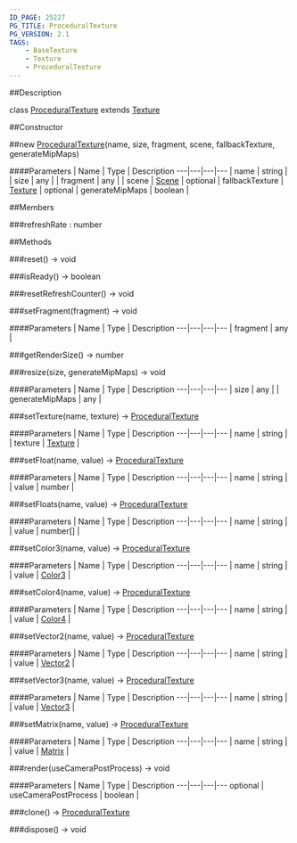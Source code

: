 ```yaml
---
ID_PAGE: 25227
PG_TITLE: ProceduralTexture
PG_VERSION: 2.1
TAGS:
    - BaseTexture
    - Texture
    - ProceduralTexture
---
```

##Description

class [ProceduralTexture](/classes/2.2-alpha/ProceduralTexture) extends [Texture](/classes/2.2-alpha/Texture)



##Constructor

##new [ProceduralTexture](/classes/2.2-alpha/ProceduralTexture)(name, size, fragment, scene, fallbackTexture, generateMipMaps)



####Parameters
 | Name | Type | Description
---|---|---|---
 | name | string | 
 | size | any | 
 | fragment | any | 
 | scene | [Scene](/classes/2.2-alpha/Scene) | 
optional | fallbackTexture | [Texture](/classes/2.2-alpha/Texture) | 
optional | generateMipMaps | boolean | 

##Members

###refreshRate : number



##Methods

###reset() &rarr; void


###isReady() &rarr; boolean


###resetRefreshCounter() &rarr; void


###setFragment(fragment) &rarr; void



####Parameters
 | Name | Type | Description
---|---|---|---
 | fragment | any | 

###getRenderSize() &rarr; number


###resize(size, generateMipMaps) &rarr; void



####Parameters
 | Name | Type | Description
---|---|---|---
 | size | any | 
 | generateMipMaps | any | 

###setTexture(name, texture) &rarr; [ProceduralTexture](/classes/2.2-alpha/ProceduralTexture)



####Parameters
 | Name | Type | Description
---|---|---|---
 | name | string | 
 | texture | [Texture](/classes/2.2-alpha/Texture) | 

###setFloat(name, value) &rarr; [ProceduralTexture](/classes/2.2-alpha/ProceduralTexture)



####Parameters
 | Name | Type | Description
---|---|---|---
 | name | string | 
 | value | number | 

###setFloats(name, value) &rarr; [ProceduralTexture](/classes/2.2-alpha/ProceduralTexture)



####Parameters
 | Name | Type | Description
---|---|---|---
 | name | string | 
 | value | number[] | 

###setColor3(name, value) &rarr; [ProceduralTexture](/classes/2.2-alpha/ProceduralTexture)



####Parameters
 | Name | Type | Description
---|---|---|---
 | name | string | 
 | value | [Color3](/classes/2.2-alpha/Color3) | 

###setColor4(name, value) &rarr; [ProceduralTexture](/classes/2.2-alpha/ProceduralTexture)



####Parameters
 | Name | Type | Description
---|---|---|---
 | name | string | 
 | value | [Color4](/classes/2.2-alpha/Color4) | 

###setVector2(name, value) &rarr; [ProceduralTexture](/classes/2.2-alpha/ProceduralTexture)



####Parameters
 | Name | Type | Description
---|---|---|---
 | name | string | 
 | value | [Vector2](/classes/2.2-alpha/Vector2) | 

###setVector3(name, value) &rarr; [ProceduralTexture](/classes/2.2-alpha/ProceduralTexture)



####Parameters
 | Name | Type | Description
---|---|---|---
 | name | string | 
 | value | [Vector3](/classes/2.2-alpha/Vector3) | 

###setMatrix(name, value) &rarr; [ProceduralTexture](/classes/2.2-alpha/ProceduralTexture)



####Parameters
 | Name | Type | Description
---|---|---|---
 | name | string | 
 | value | [Matrix](/classes/2.2-alpha/Matrix) | 

###render(useCameraPostProcess) &rarr; void



####Parameters
 | Name | Type | Description
---|---|---|---
optional | useCameraPostProcess | boolean | 

###clone() &rarr; [ProceduralTexture](/classes/2.2-alpha/ProceduralTexture)


###dispose() &rarr; void


